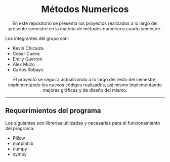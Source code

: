 <h1 align="center">
Métodos Numericos
</h1>

<p align="center">
En este repositorio se presenta los proyectos realizados a lo largo del presente semestre en la materia de métodos numéricos cuarto semestre. 
</p>
<p>
  Los integrantes del grupo son:
</p>
<ul>
  <li>Kevin Chicaiza
  <li>Cesar Cueva
  <li>Emily Guerron
  <li>Alex Muzo
  <li>Carlos Robayo  
</ul>

<p align="center">
  El proyecto se seguira actualizando a lo largo del resto del semestre, implementando los nuevos códigos realizados, asi mismo implementando mejoras gráficas y de diseño del mismo.
</p>

<hr>

<h2> Requerimientos del programa</h2>
<p> Los siguientes son librerias utilizadas y necesarias para el funcionamiento del programa: </p>
<ul>
  <li>Pillow</li>
  <li>matplotlib</li>
  <li>numpy</li>
  <li>sympy</li>

  
  
</ul>

